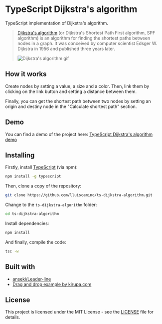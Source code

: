 # TypeScript Dijkstra's algorithm
TypeScript implementation of Dijkstra's algorithm.

> [Dijkstra's algorithm](https://en.wikipedia.org/wiki/Dijkstra%27s_algorithm) (or Dijkstra's Shortest Path First algorithm, SPF algorithm) is an algorithm for finding the shortest paths between nodes in a graph.
It was conceived by computer scientist Edsger W. Dijkstra in 1956 and published three years later.
>
>![Dijkstra's algorithm gif](https://upload.wikimedia.org/wikipedia/commons/5/57/Dijkstra_Animation.gif)

## How it works
Create nodes by setting a value, a size and a color. Then, link them by clicking on the link button and setting a distance between them.

Finally, you can get the shortest path between two nodes by setting an origin and destiny node in the "Calculate shortest path" section.

## Demo
You can find a demo of the project here: [TypeScript Dijkstra's algorithm demo](https://lluiscamino.github.io/ts-dijkstra-algorithm/)

## Installing

Firstly, install [TypeScript](https://github.com/Microsoft/TypeScript) (via npm):

```bash
npm install -g typescript
```

Then, clone a copy of the repository:

```bash
git clone https://github.com/lluiscamino/ts-dijkstra-algorithm.git
```
Change to the ``ts-dijkstra-algorithm`` folder:
```bash
cd ts-dijkstra-algorithm
```

Install dependencies:

```bash
npm install
```

And finally, compile the code:
```bash
tsc -w
```

## Built with
* [anseki/Leader-line](https://github.com/anseki/leader-line)
* [Drag and drop example by kirupa.com](https://www.kirupa.com/html5/drag.htm)

## License

This project is licensed under the MIT License - see the [LICENSE](https://github.com/lluiscamino/ts-dijkstra-algorithm/blob/master/LICENSE) file for details.
